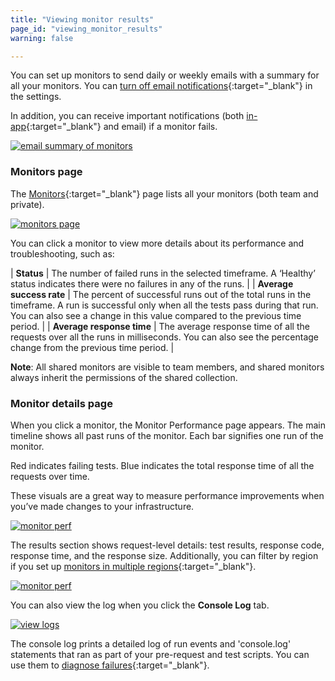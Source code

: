 ```yaml
---
title: "Viewing monitor results"
page_id: "viewing_monitor_results"
warning: false

---
```


You can set up monitors to send daily or weekly emails with a summary for all your monitors. You can [turn off email notifications](/docs/postman/monitors/setting_up_monitor){:target="_blank"} in the settings. 

In addition, you can receive important notifications (both [in-app](/docs/postman/notifications){:target="_blank"} and email) if a monitor fails.

[![email summary of monitors](https://s3.amazonaws.com/postman-static-getpostman-com/postman-docs/monitoring-email-results1.png)](https://s3.amazonaws.com/postman-static-getpostman-com/postman-docs/monitoring-email-results1.png)

### Monitors page

The [Monitors](https://monitor.getpostman.com/){:target="_blank"} page lists all your monitors (both team and private). 

[![monitors page](https://s3.amazonaws.com/postman-static-getpostman-com/postman-docs/monitoring-results-page.png)](https://s3.amazonaws.com/postman-static-getpostman-com/postman-docs/monitoring-results-page.png)

You can click a monitor to view more details about its performance and troubleshooting, such as:

| **Status** | The number of failed runs in the selected timeframe. A ‘Healthy’ status indicates there were no failures in any of the runs. |
| **Average success rate** | The percent of successful runs out of the total runs in the timeframe. A run is successful only when all the tests pass during that run. You can also see a change in this value compared to the previous time period. |
| **Average response time** | The average response time of all the requests over all the runs in milliseconds. You can also see the percentage change from the previous time period. |

**Note**: All shared monitors are visible to team members, and shared monitors always inherit the permissions of the shared collection.

### Monitor details page

When you click a monitor, the Monitor Performance page appears. The main timeline shows all past runs of the monitor. Each bar signifies one run of the monitor. 

Red indicates failing tests. Blue indicates the total response time of all the requests over time. 

These visuals are a great way to measure performance improvements when you’ve made changes to your infrastructure.

[![monitor perf](https://s3.amazonaws.com/postman-static-getpostman-com/postman-docs/monitor-perf-page.png)](https://s3.amazonaws.com/postman-static-getpostman-com/postman-docs/monitor-perf-page.png)

The results section shows request-level details: test results, response code, response time, and the response size. Additionally, you can filter by region if you set up [monitors in multiple regions](/docs/postman/monitors/intro_monitors#monitoring-resources-in-multiple-regions){:target="_blank"}.

[![monitor perf](https://s3.amazonaws.com/postman-static-getpostman-com/postman-docs/monitor-results.png)](
https://s3.amazonaws.com/postman-static-getpostman-com/postman-docs/monitor-results.png)

You can also view the log when you click the **Console Log** tab.

[![view logs](https://s3.amazonaws.com/postman-static-getpostman-com/postman-docs/59042622.png)](https://s3.amazonaws.com/postman-static-getpostman-com/postman-docs/59042622.png)

The console log prints a detailed log of run events and 'console.log' statements that ran as part of your pre-request and test scripts. You can use them to [diagnose failures](/docs/postman/monitors/troubleshooting_monitors){:target="_blank"}.
